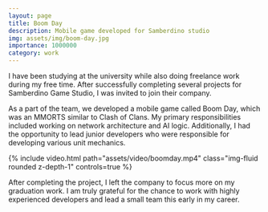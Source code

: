 ```yaml
---
layout: page
title: Boom Day
description: Mobile game developed for Samberdino studio
img: assets/img/boom-day.jpg
importance: 1000000
category: work
---
```


I have been studying at the university while also doing freelance work during my free time. After successfully completing several projects for Samberdino Game Studio, I was invited to join their company.

As a part of the team, we developed a mobile game called Boom Day, which was an MMORTS similar to Clash of Clans. My primary responsibilities included working on network architecture and AI logic. Additionally, I had the opportunity to lead junior developers who were responsible for developing various unit mechanics.

<div class="row mt-3">
    <div class="col-sm mt-3 mt-md-0">
        {% include video.html path="assets/video/boomday.mp4" class="img-fluid rounded z-depth-1" controls=true %}
    </div>
</div>

After completing the project, I left the company to focus more on my graduation work. I am truly grateful for the chance to work with highly experienced developers and lead a small team this early in my career.
